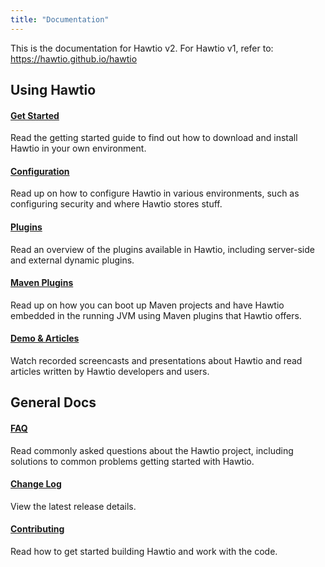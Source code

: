 ```yaml
---
title: "Documentation"
---
```


This is the documentation for Hawtio v2. For Hawtio v1, refer to: https://hawtio.github.io/hawtio

## Using Hawtio

#### [Get Started](get-started/)

Read the getting started guide to find out how to download and install Hawtio in your own environment.

#### [Configuration](configuration/)

Read up on how to configure Hawtio in various environments, such as configuring security and where Hawtio stores stuff.

#### [Plugins](plugins/)

Read an overview of the plugins available in Hawtio, including server-side and external dynamic plugins.

#### [Maven Plugins](maven-plugins/)

 Read up on how you can boot up Maven projects and have Hawtio embedded in the running JVM using Maven plugins that Hawtio offers.

#### [Demo & Articles](articles/)

Watch recorded screencasts and presentations about Hawtio and read articles written by Hawtio developers and users.

## General Docs

#### [FAQ](faq/)

Read commonly asked questions about the Hawtio project, including solutions to common problems getting started with Hawtio.

#### [Change Log](changes/)

View the latest release details.

#### [Contributing](contributing/)

Read how to get started building Hawtio and work with the code.

